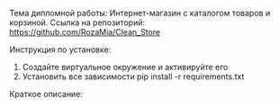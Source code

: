 Тема дипломной работы: Интернет-магазин с каталогом товаров и корзиной.
Ссылка на репозиторий: https://github.com/RozaMia/Clean_Store

Инструкция по установке:
1. Создайте виртуальное окружение и активируйте его
2. Установить все зависимости pip install -r requirements.txt

Краткое описание:
